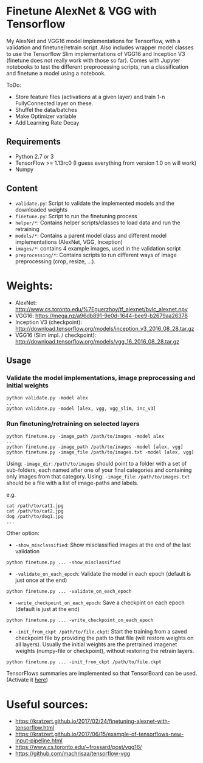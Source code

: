 # Finetune AlexNet & VGG with Tensorflow

My AlexNet and VGG16 model implementations for Tensorflow, with a validation and finetune/retrain script.
Also includes wrapper model classes to use the Tensorflow Slim implementations of VGG16 and Inception V3 (finetune does not really work with those so far).
Comes with Jupyter notebooks to test the different preprocessing scripts, run a classification and finetune a model using a notebook.

ToDo: 
- Store feature files (activations at a given layer) and train 1-n FullyConnected layer on these.
- Shuffel the data/batches
- Make Optimizer variable
- Add Learning Rate Decay

## Requirements

- Python 2.7 or 3
- TensorFlow >= 1.13rc0 (I guess everything from version 1.0 on will work)
- Numpy

## Content

- `validate.py`: Script to validate the implemented models and the downloaded weights 
- `finetune.py`: Script to run the finetuning process
- `helper/*`: Contains helper scripts/classes to load data and run the retraining
- `models/*`: Contains a parent model class and different model implementations (AlexNet, VGG, Inception)
- `images/*`: contains 4 example images, used in the validation script
- `preprocessing/*`: Contains scripts to run different ways of image preprocessing (crop, resize, ...).

# Weights:
- AlexNet: http://www.cs.toronto.edu/%7Eguerzhoy/tf_alexnet/bvlc_alexnet.npy
- VGG16: https://mega.nz/a96db891-9e0d-1644-bee9-b2679aa26378
- Inception V3 (checkpoint): http://download.tensorflow.org/models/inception_v3_2016_08_28.tar.gz
- VGG16 (Slim impl. / checkpoint): http://download.tensorflow.org/models/vgg_16_2016_08_28.tar.gz

## Usage

### Validate the model implementations, image preprocessing and initial weights
```
python validate.py -model alex
...
python validate.py -model [alex, vgg, vgg_slim, inc_v3]
```

### Run finetuning/retraining on selected layers
```
python finetune.py -image_path /path/to/images -model alex
...
python finetune.py -image_path /path/to/images -model [alex, vgg]
python finetune.py -image_file /path/to/images.txt -model [alex, vgg]
```

Using: `-image_dir`: `/path/to/images` should point to a folder with a set of sub-folders, each named after one of your final categories and containing only images from that category.
Using: `-image_file`: `/path/to/images.txt` should be a file with a list of image-paths and labels. 

e.g.
```
cat /path/to/cat1.jpg
cat /path/to/cat2.jpg
dog /path/to/dog1.jpg
...
```

Other option:
- `-show_misclassified`: Show misclassified images at the end of the last validation
```
python finetune.py ... -show_misclassified
```
- `-validate_on_each_epoch`: Validate the model in each epoch (default is just once at the end)
```
python finetune.py ... -validate_on_each_epoch
```
- `-write_checkpoint_on_each_epoch`: Save a checkpint on each epoch (default is just at the end)
```
python finetune.py ... -write_checkpoint_on_each_epoch
```
- `-init_from_ckpt /path/to/file.ckpt`: Start the training from a saved checkpoint file by providing the path to that file (will restore weights on all layers).
Usually the initial weights are the pretrained imagenet weights (numpy-file or checkpoint), without restoring the retrain layers.
```
python finetune.py ... -init_from_ckpt /path/to/file.ckpt
```

TensorFlows summaries are implemented so that TensorBoard can be used. (Activate it [here](https://github.com/pjaehrling/finetuneAlexVGG/blob/master/finetune.py#L36))

# Useful sources:
- https://kratzert.github.io/2017/02/24/finetuning-alexnet-with-tensorflow.html
- https://kratzert.github.io/2017/06/15/example-of-tensorflows-new-input-pipeline.html
- https://www.cs.toronto.edu/~frossard/post/vgg16/
- https://github.com/machrisaa/tensorflow-vgg
